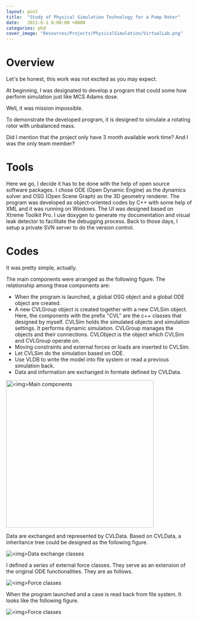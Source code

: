 ```yaml
---
layout: post
title:  "Study of Physical Simulation Technology for a Pump Rotor"
date:   2011-6-1 8:00:00 +0800
categories: phd
cover_image: "Resources/Projects/PhysicalSimulation/VirtualLab.png"
---
```


# Overview

Let's be honest, this work was not excited as you may expect.

At beginning, I was designated to develop a program that could some how perform simulation just like MCS Adams dose. 

Well, it was mission impossible.

To demonstrate the developed program, it is designed to simulate a rotating rotor with unbalanced mass.

Did I mention that the project only have 3 month available work time? And I was the only team member?

# Tools

Here we go, I decide it has to be done with the help of open source software packages. I chose ODE (Open Dynamic Engine) as the dynamics solver and OSG (Open Scene Graph) as the 3D geometry renderer. The program was developed as object-oriented codes by C++ with some help of XML and it was running on Windows. The UI was designed based on Xtreme Toolkit Pro. I use doxygen to generate my documentation and visual leak detector to facilitate the debugging process. Back to those days, I setup a private SVN server to do the version control.

# Codes

It was pretty simple, actually. 

The main components were arranged as the following figure. The relationship among these components are:

* When the program is launched, a global OSG object and a global ODE object are created.
* A new CVLGroup object is created together with a new CVLSim object. Here, the components with the prefix "CVL" are the c++ classes that designed by myself. CVLSim holds the simulated objects and simulation settings. It performs dynamic simulation. CVLGroup manages the objects and their connections. CVLObject is the object which CVLSim and CVLGroup operate on.
* Moving constraints and external forces or loads are inserted to CVLSim.
* Let CVLSim do the simulation based on ODE.
* Use VLDB to write the model into file system or read a previous simulation back.
* Data and information are exchanged in formate defined by CVLData.

<p><img src="{{site.baseurl}}/Resources/Projects/PhysicalSimulation/Components.png" alt="<img>Main components" width="400px"></p>

Data are exchanged and represented by CVLData. Based on CVLData, a inheritance tree could be designed as the following figure.

<p><img src="{{site.baseurl}}/Resources/Projects/PhysicalSimulation/DataExchangeClasses.png" alt="<img>Data exchange classes"></p>

I defined a series of external force classes. They serve as an extension of the original ODE functionalities. They are as follows.

<p><img src="{{site.baseurl}}/Resources/Projects/PhysicalSimulation/ForceClasses.png" alt="<img>Force classes"></p>

When the program launched and a case is read back from file system. It looks like the following figure.

<p><img src="{{site.baseurl}}/Resources/Projects/PhysicalSimulation/VirtualLab.png" alt="<img>Force classes"></p>

